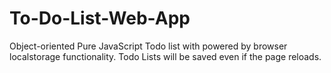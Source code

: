 # To-Do-List-Web-App
Object-oriented Pure JavaScript Todo list with powered by browser localstorage functionality. Todo Lists will be saved even if the page reloads.
